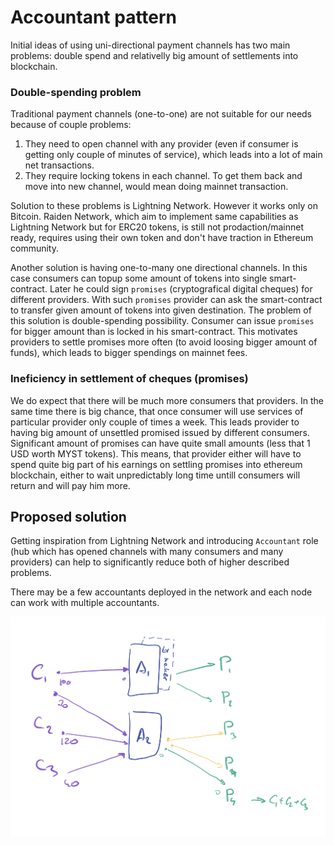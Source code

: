 Accountant pattern
==================

Initial ideas of using uni-directional payment channels has two main problems: double spend and relativelly big amount of settlements into blockchain.

### Double-spending problem

Traditional payment channels (one-to-one) are not suitable for our needs because of couple problems:

1. They need to open channel with any provider (even if consumer is getting only couple of minutes of service), which leads into a lot of main net transactions.
2. They require locking tokens in each channel. To get them back and move into new channel, would mean doing mainnet transaction.

Solution to these problems is Lightning Network. However it works only on Bitcoin. Raiden Network, which aim to implement same capabilities as Lightning Network but for ERC20 tokens, is still not prodaction/mainnet ready, requires using their own token and don't have traction in Ethereum community.

Another solution is having one-to-many one directional channels. In this case consumers can topup some amount of tokens into single smart-contract. Later he could sign `promises` (cryptografical digital cheques) for different providers. With such `promises` provider can ask the smart-contract to transfer given amount of tokens into given destination. The problem of this solution is double-spending possibility. Consumer can issue `promises` for bigger amount than is locked in his smart-contract. This motivates providers to settle promises more often (to avoid loosing bigger amount of funds), which leads to bigger spendings on mainnet fees.


### Ineficiency in settlement of cheques (promises)

We do expect that there will be much more consumers that providers. In the same time there is big chance, that once consumer will use services of particular provider only couple of times a week. This leads provider to having big amount of unsettled promised issued by different consumers. Significant amount of promises can have quite small amounts (less that 1 USD worth MYST tokens). This means, that provider either will have to spend quite big part of his earnings on settling promises into ethereum blockchain, either to wait unpredictably long time untill consumers will return and will pay him more.

Proposed solution
-----------------

Getting inspiration from Lightning Network and introducing `Accountant` role (hub which has opened channels with many consumers and many providers) can help to significantly reduce both of higher described problems.

There may be a few accountants deployed in the network and each node can work with multiple accountants.

![alt text](./img/accountant-pattern.png "Accountant pattern scheme")
